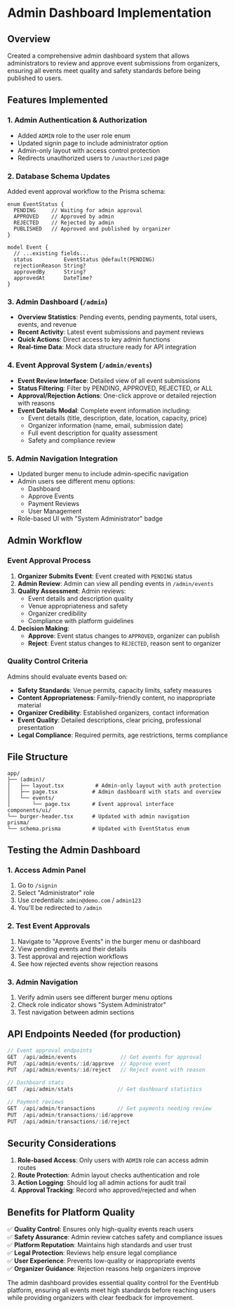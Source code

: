# Admin Dashboard Implementation

## Overview
Created a comprehensive admin dashboard system that allows administrators to review and approve event submissions from organizers, ensuring all events meet quality and safety standards before being published to users.

## Features Implemented

### 1. **Admin Authentication & Authorization**
- Added `ADMIN` role to the user role enum
- Updated signin page to include administrator option
- Admin-only layout with access control protection
- Redirects unauthorized users to `/unauthorized` page

### 2. **Database Schema Updates**
Added event approval workflow to the Prisma schema:

```prisma
enum EventStatus {
  PENDING     // Waiting for admin approval
  APPROVED    // Approved by admin
  REJECTED    // Rejected by admin
  PUBLISHED   // Approved and published by organizer
}

model Event {
  // ...existing fields...
  status          EventStatus @default(PENDING)
  rejectionReason String?
  approvedBy      String?
  approvedAt      DateTime?
}
```

### 3. **Admin Dashboard** (`/admin`)
- **Overview Statistics**: Pending events, pending payments, total users, events, and revenue
- **Recent Activity**: Latest event submissions and payment reviews
- **Quick Actions**: Direct access to key admin functions
- **Real-time Data**: Mock data structure ready for API integration

### 4. **Event Approval System** (`/admin/events`)
- **Event Review Interface**: Detailed view of all event submissions
- **Status Filtering**: Filter by PENDING, APPROVED, REJECTED, or ALL
- **Approval/Rejection Actions**: One-click approve or detailed rejection with reasons
- **Event Details Modal**: Complete event information including:
  - Event details (title, description, date, location, capacity, price)
  - Organizer information (name, email, submission date)
  - Full event description for quality assessment
  - Safety and compliance review

### 5. **Admin Navigation Integration**
- Updated burger menu to include admin-specific navigation
- Admin users see different menu options:
  - Dashboard
  - Approve Events
  - Payment Reviews
  - User Management
- Role-based UI with "System Administrator" badge

## Admin Workflow

### Event Approval Process
1. **Organizer Submits Event**: Event created with `PENDING` status
2. **Admin Review**: Admin can view all pending events in `/admin/events`
3. **Quality Assessment**: Admin reviews:
   - Event details and description quality
   - Venue appropriateness and safety
   - Organizer credibility
   - Compliance with platform guidelines
4. **Decision Making**:
   - **Approve**: Event status changes to `APPROVED`, organizer can publish
   - **Reject**: Event status changes to `REJECTED`, reason sent to organizer

### Quality Control Criteria
Admins should evaluate events based on:
- **Safety Standards**: Venue permits, capacity limits, safety measures
- **Content Appropriateness**: Family-friendly content, no inappropriate material
- **Organizer Credibility**: Established organizers, contact information
- **Event Quality**: Detailed descriptions, clear pricing, professional presentation
- **Legal Compliance**: Required permits, age restrictions, terms compliance

## File Structure
```
app/
├── (admin)/
│   ├── layout.tsx          # Admin-only layout with auth protection
│   ├── page.tsx           # Admin dashboard with stats and overview
│   └── events/
│       └── page.tsx       # Event approval interface
components/ui/
└── burger-header.tsx      # Updated with admin navigation
prisma/
└── schema.prisma          # Updated with EventStatus enum
```

## Testing the Admin Dashboard

### 1. **Access Admin Panel**
1. Go to `/signin`
2. Select "Administrator" role
3. Use credentials: `admin@demo.com` / `admin123`
4. You'll be redirected to `/admin`

### 2. **Test Event Approvals**
1. Navigate to "Approve Events" in the burger menu or dashboard
2. View pending events and their details
3. Test approval and rejection workflows
4. See how rejected events show rejection reasons

### 3. **Admin Navigation**
1. Verify admin users see different burger menu options
2. Check role indicator shows "System Administrator"
3. Test navigation between admin sections

## API Endpoints Needed (for production)

```typescript
// Event approval endpoints
GET  /api/admin/events              // Get events for approval
PUT  /api/admin/events/:id/approve  // Approve event
PUT  /api/admin/events/:id/reject   // Reject event with reason

// Dashboard stats
GET  /api/admin/stats              // Get dashboard statistics

// Payment reviews
GET  /api/admin/transactions       // Get payments needing review
PUT  /api/admin/transactions/:id/approve
PUT  /api/admin/transactions/:id/reject
```

## Security Considerations

1. **Role-based Access**: Only users with `ADMIN` role can access admin routes
2. **Route Protection**: Admin layout checks authentication and role
3. **Action Logging**: Should log all admin actions for audit trail
4. **Approval Tracking**: Record who approved/rejected and when

## Benefits for Platform Quality

✅ **Quality Control**: Ensures only high-quality events reach users  
✅ **Safety Assurance**: Admin review catches safety and compliance issues  
✅ **Platform Reputation**: Maintains high standards and user trust  
✅ **Legal Protection**: Reviews help ensure legal compliance  
✅ **User Experience**: Prevents low-quality or inappropriate events  
✅ **Organizer Guidance**: Rejection reasons help organizers improve  

The admin dashboard provides essential quality control for the EventHub platform, ensuring all events meet high standards before reaching users while providing organizers with clear feedback for improvement.
